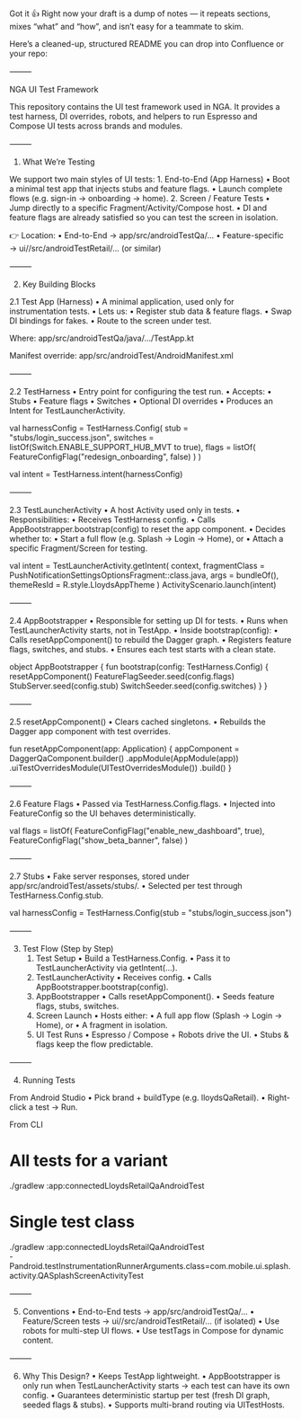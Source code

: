 Got it 👍 Right now your draft is a dump of notes — it repeats sections, mixes “what” and “how”, and isn’t easy for a teammate to skim.

Here’s a cleaned-up, structured README you can drop into Confluence or your repo:

⸻

NGA UI Test Framework

This repository contains the UI test framework used in NGA.
It provides a test harness, DI overrides, robots, and helpers to run Espresso and Compose UI tests across brands and modules.

⸻

1. What We’re Testing

We support two main styles of UI tests:
	1.	End-to-End (App Harness)
	•	Boot a minimal test app that injects stubs and feature flags.
	•	Launch complete flows (e.g. sign-in → onboarding → home).
	2.	Screen / Feature Tests
	•	Jump directly to a specific Fragment/Activity/Compose host.
	•	DI and feature flags are already satisfied so you can test the screen in isolation.

👉 Location:
	•	End-to-End → app/src/androidTestQa/...
	•	Feature-specific → ui/<feature>/src/androidTestRetail/... (or similar)

⸻

2. Key Building Blocks

2.1 Test App (Harness)
	•	A minimal application, used only for instrumentation tests.
	•	Lets us:
	•	Register stub data & feature flags.
	•	Swap DI bindings for fakes.
	•	Route to the screen under test.

Where:
app/src/androidTestQa/java/.../TestApp.kt

Manifest override:
app/src/androidTest/AndroidManifest.xml

<application
    android:name=".TestApp"
    tools:replace="android:name, android:theme"
    android:theme="@style/LloydsTheme"/>


⸻

2.2 TestHarness
	•	Entry point for configuring the test run.
	•	Accepts:
	•	Stubs
	•	Feature flags
	•	Switches
	•	Optional DI overrides
	•	Produces an Intent for TestLauncherActivity.

val harnessConfig = TestHarness.Config(
    stub = "stubs/login_success.json",
    switches = listOf(Switch.ENABLE_SUPPORT_HUB_MVT to true),
    flags = listOf(
        FeatureConfigFlag("redesign_onboarding", false)
    )
)

val intent = TestHarness.intent(harnessConfig)


⸻

2.3 TestLauncherActivity
	•	A host Activity used only in tests.
	•	Responsibilities:
	•	Receives TestHarness config.
	•	Calls AppBootstrapper.bootstrap(config) to reset the app component.
	•	Decides whether to:
	•	Start a full flow (e.g. Splash → Login → Home), or
	•	Attach a specific Fragment/Screen for testing.

val intent = TestLauncherActivity.getIntent(
    context,
    fragmentClass = PushNotificationSettingsOptionsFragment::class.java,
    args = bundleOf(),
    themeResId = R.style.LloydsAppTheme
)
ActivityScenario.launch<TestLauncherActivity>(intent)


⸻

2.4 AppBootstrapper
	•	Responsible for setting up DI for tests.
	•	Runs when TestLauncherActivity starts, not in TestApp.
	•	Inside bootstrap(config):
	•	Calls resetAppComponent() to rebuild the Dagger graph.
	•	Registers feature flags, switches, and stubs.
	•	Ensures each test starts with a clean state.

object AppBootstrapper {
    fun bootstrap(config: TestHarness.Config) {
        resetAppComponent()
        FeatureFlagSeeder.seed(config.flags)
        StubServer.seed(config.stub)
        SwitchSeeder.seed(config.switches)
    }
}


⸻

2.5 resetAppComponent()
	•	Clears cached singletons.
	•	Rebuilds the Dagger app component with test overrides.

fun resetAppComponent(app: Application) {
    appComponent = DaggerQaComponent.builder()
        .appModule(AppModule(app))
        .uiTestOverridesModule(UITestOverridesModule())
        .build()
}


⸻

2.6 Feature Flags
	•	Passed via TestHarness.Config.flags.
	•	Injected into FeatureConfig so the UI behaves deterministically.

val flags = listOf(
    FeatureConfigFlag("enable_new_dashboard", true),
    FeatureConfigFlag("show_beta_banner", false)
)


⸻

2.7 Stubs
	•	Fake server responses, stored under app/src/androidTest/assets/stubs/.
	•	Selected per test through TestHarness.Config.stub.

val harnessConfig = TestHarness.Config(stub = "stubs/login_success.json")


⸻

3. Test Flow (Step by Step)
	1.	Test Setup
	•	Build a TestHarness.Config.
	•	Pass it to TestLauncherActivity via getIntent(...).
	2.	TestLauncherActivity
	•	Receives config.
	•	Calls AppBootstrapper.bootstrap(config).
	3.	AppBootstrapper
	•	Calls resetAppComponent().
	•	Seeds feature flags, stubs, switches.
	4.	Screen Launch
	•	Hosts either:
	•	A full app flow (Splash → Login → Home), or
	•	A fragment in isolation.
	5.	UI Test Runs
	•	Espresso / Compose + Robots drive the UI.
	•	Stubs & flags keep the flow predictable.

⸻

4. Running Tests

From Android Studio
	•	Pick brand + buildType (e.g. lloydsQaRetail).
	•	Right-click a test → Run.

From CLI

# All tests for a variant
./gradlew :app:connectedLloydsRetailQaAndroidTest

# Single test class
./gradlew :app:connectedLloydsRetailQaAndroidTest \
  -Pandroid.testInstrumentationRunnerArguments.class=com.mobile.ui.splash.activity.QASplashScreenActivityTest


⸻

5. Conventions
	•	End-to-End tests → app/src/androidTestQa/...
	•	Feature/Screen tests → ui/<feature>/src/androidTestRetail/... (if isolated)
	•	Use robots for multi-step UI flows.
	•	Use testTags in Compose for dynamic content.

⸻

6. Why This Design?
	•	Keeps TestApp lightweight.
	•	AppBootstrapper is only run when TestLauncherActivity starts → each test can have its own config.
	•	Guarantees deterministic startup per test (fresh DI graph, seeded flags & stubs).
	•	Supports multi-brand routing via UITestHosts.

